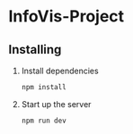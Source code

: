 # InfoVis-Project

##  Installing

1. Install dependencies

   ```bash
   npm install
   ```

2. Start up the server

   ```bash
   npm run dev
   ```
